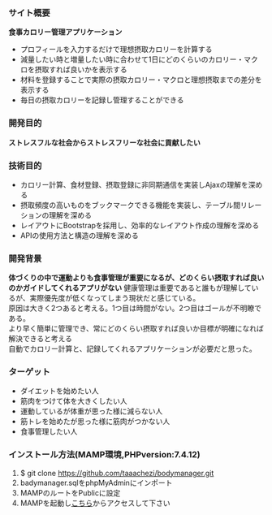 ### サイト概要
<strong>食事カロリー管理アプリケーション</strong>
- プロフィールを入力するだけで理想摂取カロリーを計算する
- 減量したい時と増量したい時に合わせて1日にどのくらいのカロリー・マクロを摂取すれば良いかを表示する
- 材料を登録することで実際の摂取カロリー・マクロと理想摂取までの差分を表示する
- 毎日の摂取カロリーを記録し管理することができる

### 開発目的
<strong>ストレスフルな社会からストレスフリーな社会に貢献したい</strong>
### 技術目的
- カロリー計算、食材登録、摂取登録に非同期通信を実装しAjaxの理解を深める
- 摂取頻度の高いものをブックマークできる機能を実装し、テーブル間リレーションの理解を深める
- レイアウトにBootstrapを採用し、効率的なレイアウト作成の理解を深める
- APIの使用方法と構造の理解を深める

### 開発背景
<strong>体づくりの中で運動よりも食事管理が重要になるが、どのくらい摂取すれば良いのかガイドしてくれるアプリがない</strong>
健康管理は重要であると誰もが理解しているが、実際優先度が低くなってしまう現状だと感じている。<br>
原因は大きく2つあると考える。1つ目は時間がない。2つ目はゴールが不明瞭である。<br>
より早く簡単に管理でき、常にどのくらい摂取すれば良いか目標が明確になれば解決できると考える<br>
自動でカロリー計算と、記録してくれるアプリケーションが必要だと思った。

### ターゲット
- ダイエットを始めたい人
- 筋肉をつけて体を大きくしたい人
- 運動しているが体重が思った様に減らない人
- 筋トレを始めたが思った様に筋肉がつかない人
- 食事管理したい人

### インストール方法(MAMP環境,PHPversion:7.4.12)
1. $ git clone https://github.com/taaachezi/bodymanager.git
2. badymanager.sqlをphpMyAdminにインポート
3. MAMPのルートをPublicに設定
4. MAMPを起動し[こちら](http://localhost:8888/index.php)からアクセスして下さい
